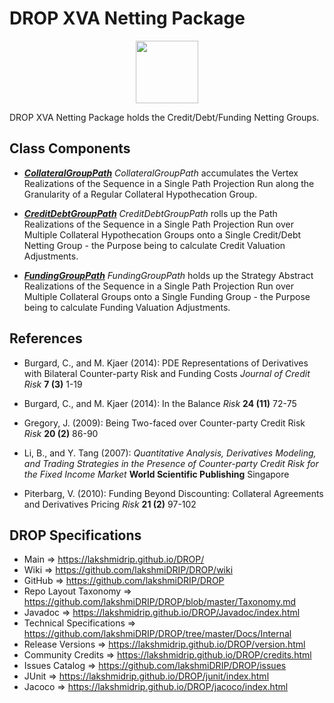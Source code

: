 # DROP XVA Netting Package

<p align="center"><img src="https://github.com/lakshmiDRIP/DROP/blob/master/DRIP_Logo.gif?raw=true" width="100"></p>

DROP XVA Netting Package holds the Credit/Debt/Funding Netting Groups.


## Class Components

 * [***CollateralGroupPath***](https://github.com/lakshmiDRIP/DROP/tree/master/src/main/java/org/drip/xva/netting/CollateralGroupPath.java)
 <i>CollateralGroupPath</i> accumulates the Vertex Realizations of the Sequence in a Single Path Projection
 Run along the Granularity of a Regular Collateral Hypothecation Group.

 * [***CreditDebtGroupPath***](https://github.com/lakshmiDRIP/DROP/tree/master/src/main/java/org/drip/xva/netting/CreditDebtGroupPath.java)
 <i>CreditDebtGroupPath</i> rolls up the Path Realizations of the Sequence in a Single Path Projection Run
 over Multiple Collateral Hypothecation Groups onto a Single Credit/Debt Netting Group - the Purpose being to
 calculate Credit Valuation Adjustments.

 * [***FundingGroupPath***](https://github.com/lakshmiDRIP/DROP/tree/master/src/main/java/org/drip/xva/netting/FundingGroupPath.java)
 <i>FundingGroupPath</i> holds up the Strategy Abstract Realizations of the Sequence in a Single Path
 Projection Run over Multiple Collateral Groups onto a Single Funding Group - the Purpose being to calculate
 Funding Valuation Adjustments.


## References

 * Burgard, C., and M. Kjaer (2014): PDE Representations of Derivatives with Bilateral Counter-party Risk and
 	Funding Costs <i>Journal of Credit Risk</i> <b>7 (3)</b> 1-19

 * Burgard, C., and M. Kjaer (2014): In the Balance <i>Risk</i> <b>24 (11)</b> 72-75

 * Gregory, J. (2009): Being Two-faced over Counter-party Credit Risk <i>Risk</i> <b>20 (2)</b> 86-90

 * Li, B., and Y. Tang (2007): <i>Quantitative Analysis, Derivatives Modeling, and Trading Strategies in the
 	Presence of Counter-party Credit Risk for the Fixed Income Market</i> <b>World Scientific Publishing</b>
 	Singapore

 * Piterbarg, V. (2010): Funding Beyond Discounting: Collateral Agreements and Derivatives Pricing
 	<i>Risk</i> <b>21 (2)</b> 97-102


## DROP Specifications

 * Main                     => https://lakshmidrip.github.io/DROP/
 * Wiki                     => https://github.com/lakshmiDRIP/DROP/wiki
 * GitHub                   => https://github.com/lakshmiDRIP/DROP
 * Repo Layout Taxonomy     => https://github.com/lakshmiDRIP/DROP/blob/master/Taxonomy.md
 * Javadoc                  => https://lakshmidrip.github.io/DROP/Javadoc/index.html
 * Technical Specifications => https://github.com/lakshmiDRIP/DROP/tree/master/Docs/Internal
 * Release Versions         => https://lakshmidrip.github.io/DROP/version.html
 * Community Credits        => https://lakshmidrip.github.io/DROP/credits.html
 * Issues Catalog           => https://github.com/lakshmiDRIP/DROP/issues
 * JUnit                    => https://lakshmidrip.github.io/DROP/junit/index.html
 * Jacoco                   => https://lakshmidrip.github.io/DROP/jacoco/index.html
